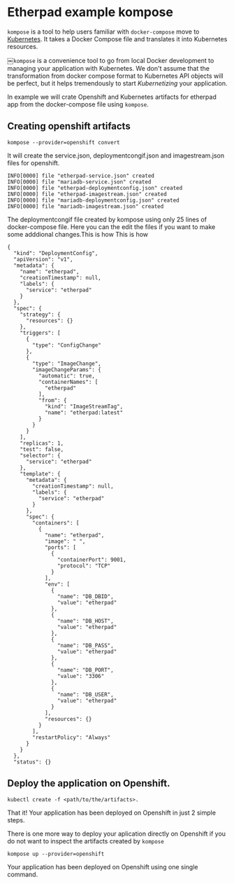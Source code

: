 Etherpad example kompose
========================
`kompose` is a tool to help users familiar with `docker-compose` move to [Kubernetes](http://kubernetes.io). It takes a Docker Compose file and translates it into Kubernetes resources.

￼`kompose` is a convenience tool to go from local Docker development to managing your application with Kubernetes. We don't assume that the transformation from docker compose format to Kubernetes API objects will be perfect, but it helps tremendously to start _Kubernetizing_ your application.

In example we will crate Openshift and Kubernetes artifacts for etherpad app from the docker-compose file using `kompose`.

Creating openshift artifacts
----------------------------
`kompose --provider=openshift convert`

It will create the service.json, deploymentcongif.json and imagestream.json files for openshift.

```
INFO[0000] file "etherpad-service.json" created       
INFO[0000] file "mariadb-service.json" created          
INFO[0000] file "etherpad-deploymentconfig.json" created
INFO[0000] file "etherpad-imagestream.json" created
INFO[0000] file "mariadb-deploymentconfig.json" created
INFO[0000] file "mariadb-imagestream.json" created
```
The deploymentcongif file created by kompose using only 25 lines of docker-compose file.
Here you can the edit the files if you want to make some adddional changes.This is how This is how 

```
{
  "kind": "DeploymentConfig",
  "apiVersion": "v1",
  "metadata": {
    "name": "etherpad",
    "creationTimestamp": null,
    "labels": {
      "service": "etherpad"
    }
  },
  "spec": {
    "strategy": {
      "resources": {}
    },
    "triggers": [
      {
        "type": "ConfigChange"
      },
      {
        "type": "ImageChange",
        "imageChangeParams": {
          "automatic": true,
          "containerNames": [
            "etherpad"
          ],
          "from": {
            "kind": "ImageStreamTag",
            "name": "etherpad:latest"
          }
        }
      }
    ],
    "replicas": 1,
    "test": false,
    "selector": {
      "service": "etherpad"
    },
    "template": {
      "metadata": {
        "creationTimestamp": null,
        "labels": {
          "service": "etherpad"
        }
      },
      "spec": {
        "containers": [
          {
            "name": "etherpad",
            "image": " ",
            "ports": [
              {
                "containerPort": 9001,
                "protocol": "TCP"
              }
            ],
            "env": [
              {
                "name": "DB_DBID",
                "value": "etherpad"
              },
              {
                "name": "DB_HOST",
                "value": "etherpad"
              },
              {
                "name": "DB_PASS",
                "value": "etherpad"
              },
              {
                "name": "DB_PORT",
                "value": "3306"
              },
              {
                "name": "DB_USER",
                "value": "etherpad"
              }
            ],
            "resources": {}
          }
        ],
        "restartPolicy": "Always"
      }
    }
  },
  "status": {}

```

Deploy the application on Openshift.
------------------------------------
`kubectl create -f <path/to/the/artifacts>.`

That it! Your application has been deployed on Openshift in just 2 simple steps.

There is one more way to deploy your aplication directly on Openshift if you do not want to inspect the artifacts created by `kompose`

`kompose up --provider=openshift`

Your application has been deployed on Openshift using one single command.
